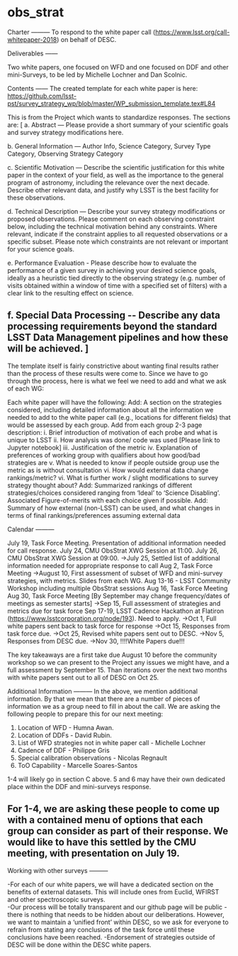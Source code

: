 # obs_strat
Charter
———
To respond to the white paper call (https://www.lsst.org/call-whitepaper-2018) on behalf of DESC.

Deliverables
——

Two white papers, one focused on WFD and one focused on DDF and other mini-Surveys, to be led by Michelle Lochner and Dan Scolnic.


Contents
——
The created template for each white paper is here: https://github.com/lsst-pst/survey_strategy_wp/blob/master/WP_submission_template.tex#L84

This is from the Project which wants to standardize responses.  The sections are:
[
a. Abstract —
Please provide a short summary of your scientific goals and survey strategy modifications here.

b. General Information —
Author Info, Science Category, Survey Type Category, Observing Strategy Category

c.  Scientific Motivation  —
Describe the scientific justification for this white paper in the context of your field, as well as the importance to the general program of astronomy,
including the relevance over the next decade. Describe other relevant data, and justify why LSST is the best facility for these observations.

d.  Technical Description —
Describe your survey strategy modifications or proposed observations. Please comment on each observing constraint below, including the technical motivation behind any constraints. Where relevant, indicate if the constraint applies to all requested observations or a specific subset. Please note which constraints are not relevant or important for your science goals.

e. Performance Evaluation -
Please describe how to evaluate the performance of a given survey in achieving your desired science goals, ideally as a heuristic tied directly to the observing strategy (e.g. number of visits obtained within a window of time with a specified set of filters) with a clear link to the resulting effect on science.

f.  Special Data Processing --
Describe any data processing requirements beyond the standard LSST Data Management pipelines and how these will be achieved.
]
-----

The template itself is fairly constrictive about wanting final results rather than the process of these results were come to. Since we have to go through the process, here is what we feel we need to add and what we ask of each WG:


Each white paper will have the following:
Add:  A section on the strategies considered, including detailed information about all the information we needed to add to the white paper call (e.g., locations for different fields) that would be assessed by each group.
Add from each group 2-3 page description:
  i.  Brief introduction of motivation of each probe and what is unique to LSST
  ii. How analysis was done/ code was used [Please link to Jupyter notebook]
  iii.  Justification of the metric
  iv.  Explanation of preferences of working group with qualifiers about how good/bad strategies are
  v.  What is needed to know if people outside group use the metric as is without consultation
  vi.  How would external data change rankings/metric?
  vi. What is further work / slight modifications to survey strategy thought about?
Add: Summarized rankings of different strategies/choices considered ranging from ‘Ideal’ to ‘Science Disabling’.  Associated Figure-of-merits with each choice given if possible.
Add: Summary of how external (non-LSST) can be used, and what changes in terms of final rankings/preferences assuming external data






Calendar
———

July 19, Task Force Meeting.  Presentation of additional information needed for call response.
July 24, CMU ObsStrat XWG Session at 11:00.  July 26, CMU ObsStrat XWG Session at 09:00.
->July 25, Settled list of additional information needed for appropriate response to call
Aug 2, Task Force Meeting
->August 10, First assessment of subset of WFD and mini-survey strategies, with metrics.  Slides from each WG.
Aug 13-16 - LSST Community Workshop including multiple ObsStrat sessions
Aug 16, Task Force Meeting
Aug 30, Task Force Meeting
[By September may change frequency/dates of meetings as semester starts]
->Sep 15, Full assessment of strategies and metrics due for task force
Sep 17-19, LSST Cadence Hackathon at Flatiron (https://www.lsstcorporation.org/node/193).  Need to apply.
->Oct 1, Full white papers sent back to task force for response
->Oct 15, Responses from task force due.
->Oct 25, Revised white papers sent out to DESC.
->Nov 5, Responses from DESC due.
->Nov 30, !!!!White Papers due!!!

The key takeaways are a first take due August 10 before the community workshop so we can present to the Project any issues we might have, and a full assessment by September 15.  Than iterations over the next two months with white papers sent out to all of DESC on Oct 25.


Additional Information
———
In the above, we mention additional information.  By that we mean that there are a number of pieces of information we as a group need to fill in about the call.  We are asking the following people to prepare this for our next meeting:

1.  Location of WFD - Humna Awan.
2.  Location of DDFs - David Rubin.
3.  List of WFD strategies not in white paper call - Michelle Lochner
4.  Cadence of DDF - Philippe Gris
5.  Special calibration observations - Nicolas Regnault
6.  ToO Capability - Marcelle Soares-Santos

1-4 will likely go in section C above.  5 and 6 may have their own dedicated place within the DDF and mini-surveys response. 

For 1-4, we are asking these people to come up with a contained menu of options that each group can consider as part of their response.  We would like to have this settled by the CMU meeting, with presentation on July 19.
-----------------


Working with other surveys
———

-For each of our white papers, we will have a dedicated section on the benefits of external datasets.  This will include ones from Euclid, WFIRST and other spectroscopic surveys.  
-Our process will be totally transparent and our github page will be public - there is nothing that needs to be hidden about our deliberations.  However, we want to maintain a ‘unified front’ within DESC, so we ask for everyone to refrain from stating any conclusions of the task force until these conclusions have been reached.
-Endorsement of strategies outside of DESC will be done within the DESC white papers.
